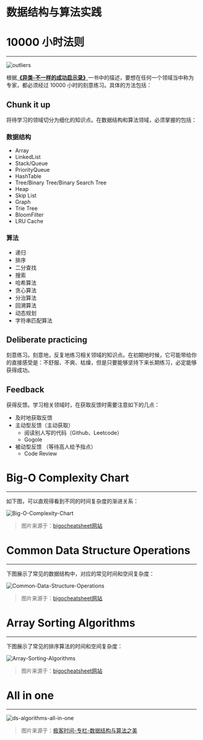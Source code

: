 # 数据结构与算法实践

# 10000 小时法则

---

![outliers](https://img3.doubanio.com/view/ark_article_cover/retina/public/10580943.jpg?v=0)

根据[**《异类-不一样的成功启示录》**](https://read.douban.com/ebook/10580943/)一书中的描述，要想在任何一个领域当中称为专家，都必须经过 10000 小时的刻意练习。具体的方法包括：

<!--more-->

## Chunk it up

将待学习的领域切分为细化的知识点。在数据结构和算法领域，必须掌握的包括：

### 数据结构

- Array
- LinkedList
- Stack/Queue
- PriorityQueue
- HashTable
- Tree/Binary Tree/Binary Search Tree
- Heap
- Skip List
- Graph
- Trie Tree
- BloomFilter
- LRU Cache

### 算法

- 递归
- 排序
- 二分查找
- 搜索
- 哈希算法
- 贪心算法
- 分治算法
- 回溯算法
- 动态规划
- 字符串匹配算法

## Deliberate practicing

刻意练习。刻意地，反复地练习相关领域的知识点。在初期地时候，它可能带给你的直接感受是：不舒服、不爽、枯燥，但是只要能够坚持下来长期练习，必定能够获得成功。

## Feedback

获得反馈。学习相关领域时，在获取反馈时需要注意如下的几点：

- 及时地获取反馈
- 主动型反馈（主动获取）
  - 阅读别人写的代码（Github、Leetcode）
  - Gogole
- 被动型反馈 （等待高人给予指点）
  - Code Review

# Big-O Complexity Chart

---

如下图，可以直观得看到不同的时间复杂度的渐进关系：

![Big-O-Complexity-Chart](https://www.zhuxiaodong.net/static/images/Big-O-Complexity-Chart.png)

> 图片来源于：[bigocheatsheet网站](http://bigocheatsheet.com/)

# Common Data Structure Operations

---

下图展示了常见的数据结构中，对应的常见时间和空间复杂度：

![Common-Data-Structure-Operations](https://www.zhuxiaodong.net/static/images/Common-Data-Structure-Operations.png)

> 图片来源于：[bigocheatsheet网站](http://bigocheatsheet.com/)

# Array Sorting Algorithms

---

下图展示了常见的排序算法的时间和空间复杂度：

![Array-Sorting-Algorithms](https://www.zhuxiaodong.net/static/images/Array-Sorting-Algorithms.png)

> 图片来源于：[bigocheatsheet网站](http://bigocheatsheet.com/)

# All in one

---

![ds-algorithms-all-in-one](https://www.zhuxiaodong.net/static/images/ds-algorithms-all-in-one.jpg)

> 图片来源于：[极客时间-专栏-数据结构与算法之美](https://time.geekbang.org/column/126)